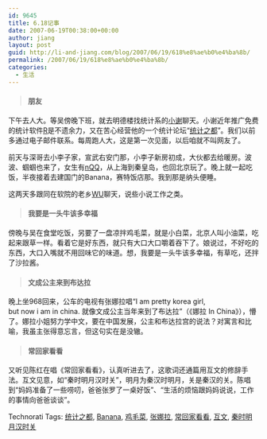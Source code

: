 ```yaml
---
id: 9645
title: 6.18记事
date: 2007-06-19T00:38:00+00:00
author: jiang
layout: post
guid: http://li-and-jiang.com/blog/2007/06/19/618%e8%ae%b0%e4%ba%8b/
permalink: /2007/06/19/618%e8%ae%b0%e4%ba%8b/
categories:
  - 生活
---
```

> #### 朋友

下午去人大。等吴傍晚下班，就去明德楼找统计系的<a href="http://statist.spaces.live.com/" target="_blank">小谢</a>聊天。小谢近年推广免费的统计软件<a href="http://www.r-project.org/" target="_blank">R</a>是不遗余力，又在苦心经营他的一个统计论坛“<a href="http://www.cos.name/index.php" target="_blank">统计之都</a>”。我们以前多通过电子邮件联系。每周跑人大，这是第一次见面，以后咱就不叫网友了。 

前天与深哥去小李子家，宣武右安门那，小李子新房初成，大伙都去给暖房。波波、蝈蝈也来了，女生有<a href="http://pxy212.spaces.live.com/" target="_blank">nQQ</a>，从上海到秦皇岛，也回北京玩了。晚上就一起吃饭，半夜接着去建国门的Banana，赛特饭店那。我到那是纳头便睡。 

这两天多跟同在软院的老乡<a href="http://declare2006.spaces.live.com/" target="_blank">WU</a>聊天，说些小说工作之类。
  


> #### 我要是一头牛该多幸福

傍晚与吴在食堂吃饭，另要了一盘凉拌鸡毛菜，就是小白菜，北京人叫小油菜，吃起来跟草一样。看着它是好东西，就只有大口大口嚼着吞下了。娘说过，不好吃的东西，大口入嘴就不用回味它的味道。想，我要是一头牛该多幸福，有草吃，还拌了沙拉酱。
  


> #### 文成公主来到布达拉

晚上坐968回来，公车的电视有张娜拉唱“I am pretty korea girl, but now i am in china. 就像文成公主当年来到了布达拉”（《娜拉 In China》），懵了。娜拉小姐努力学中文，要在中国发展，公主和布达拉宫的说法？对寓言和比喻，我虽主张得意忘言，但这句实在是没辙。
  


> #### 常回家看看

又听见陈红在唱《常回家看看》，认真听进去了，这歌词还通篇用互文的修辞手法。互文见意，如“秦时明月汉时关”，明月为秦汉时明月，关是秦汉的关。陈唱到“妈妈准备了一些唠叨，爸爸张罗了一桌好饭”、“生活的烦恼跟妈妈说说，工作的事情向爸爸谈谈”。 

<div style="padding-right:0px;display:inline;padding-left:0px;padding-bottom:0px;margin:0px;padding-top:0px">
  Technorati Tags: <a href="http://technorati.com/tags/%e7%bb%9f%e8%ae%a1%e4%b9%8b%e9%83%bd" rel="tag">统计之都</a>, <a href="http://technorati.com/tags/Banana" rel="tag">Banana</a>, <a href="http://technorati.com/tags/%e9%b8%a1%e6%af%9b%e8%8f%9c" rel="tag">鸡毛菜</a>, <a href="http://technorati.com/tags/%e5%bc%a0%e5%a8%9c%e6%8b%89" rel="tag">张娜拉</a>, <a href="http://technorati.com/tags/%e5%b8%b8%e5%9b%9e%e5%ae%b6%e7%9c%8b%e7%9c%8b" rel="tag">常回家看看</a>, <a href="http://technorati.com/tags/%e4%ba%92%e6%96%87" rel="tag">互文</a>, <a href="http://technorati.com/tags/%e7%a7%a6%e6%97%b6%e6%98%8e%e6%9c%88%e6%b1%89%e6%97%b6%e5%85%b3" rel="tag">秦时明月汉时关</a>
</div>